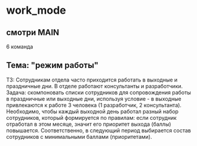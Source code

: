 # work_mode
## смотри MAIN

6 команда 
## Тема: "режим работы" 

ТЗ:
Сотрудникам отдела часто приходится работать в выходные и праздничные дни. В отделе
работают консультанты и разработчики.
Задача: скомпоновать списки сотрудников для сопровождения работы в праздничные или
выходные дни, используя условие - в выходные привлекаются к работе 3 человека (1
разработчик, 2 консультанта).
Необходимо, чтобы каждый выходной день работал разный набор сотрудников, который
формируется по правилам: если сотрудник отработал в этом месяце, значит его приоритет выхода
(баллы) повышается. Соответственно, в следующий период выбирается состав сотрудников с
минимальными баллами (приоритетами).